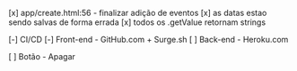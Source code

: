 [x] app/create.html:56 - finalizar adição de eventos
[x] as datas estao sendo salvas de forma errada
[x] todos os .getValue retornam strings

[-] CI/CD
  [-] Front-end - GitHub.com + Surge.sh
  [ ] Back-end - Heroku.com

[ ] Botão - Apagar

